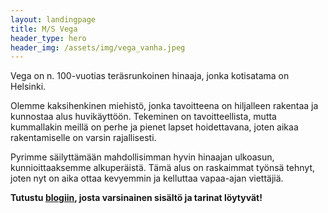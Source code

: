 ```yaml
---
layout: landingpage
title: M/S Vega
header_type: hero
header_img: /assets/img/vega_vanha.jpeg
---
```


Vega on n. 100-vuotias teräsrunkoinen hinaaja, jonka kotisatama on Helsinki.

Olemme kaksihenkinen miehistö, jonka tavoitteena on hiljalleen rakentaa ja kunnostaa alus huvikäyttöön.
Tekeminen on tavoitteellista, mutta kummallakin meillä on perhe ja pienet lapset hoidettavana, joten aikaa
rakentamiselle on varsin rajallisesti.

Pyrimme säilyttämään mahdollisimman hyvin hinaajan ulkoasun, kunnioittaaksemme alkuperäistä. Tämä alus on
raskaimmat työnsä tehnyt, joten nyt on aika ottaa kevyemmin ja kelluttaa vapaa-ajan viettäjiä.

**Tutustu [blogiin](/blog), josta varsinainen sisältö ja tarinat löytyvät!**
